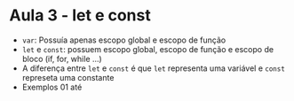 # Aula 3 - let e const

- `var`: Possuía apenas escopo global e escopo de função
- `let` e `const`: possuem escopo global, escopo de função e escopo de bloco (if, for, while ...)
- A diferença entre `let` e `const` é que `let` representa uma variável e `const` represeta uma constante
- Exemplos 01 até 